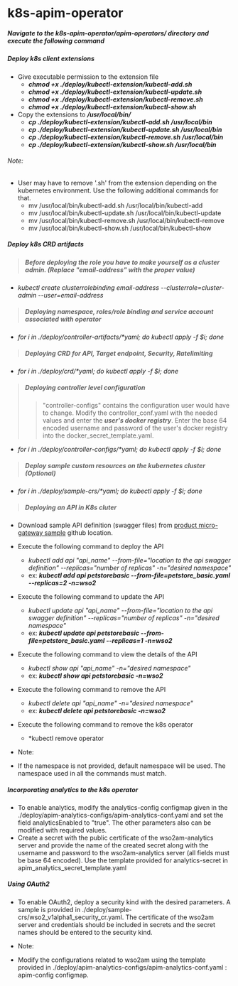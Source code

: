 # k8s-apim-operator

##### Navigate to the k8s-apim-operator/apim-operators/ directory and execute the following command

##### Deploy k8s client extensions
- Give executable permission to the extension file <br /> 
    -  ***chmod +x ./deploy/kubectl-extension/kubectl-add.sh***
    -  ***chmod +x ./deploy/kubectl-extension/kubectl-update.sh***
    -  ***chmod +x ./deploy/kubectl-extension/kubectl-remove.sh***
    -  ***chmod +x ./deploy/kubectl-extension/kubectl-show.sh***
- Copy the extensions to ***/usr/local/bin/***
    - ___cp ./deploy/kubectl-extension/kubectl-add.sh /usr/local/bin___
    - ___cp ./deploy/kubectl-extension/kubectl-update.sh /usr/local/bin___
    - ___cp ./deploy/kubectl-extension/kubectl-remove.sh /usr/local/bin___
    - ___cp ./deploy/kubectl-extension/kubectl-show.sh /usr/local/bin___

###### Note:
- User may have to remove '.sh' from the extension depending on the kubernetes environment. Use the following additional commands for that.
    - mv /usr/local/bin/kubectl-add.sh /usr/local/bin/kubectl-add
    - mv /usr/local/bin/kubectl-update.sh /usr/local/bin/kubectl-update
    - mv /usr/local/bin/kubectl-remove.sh /usr/local/bin/kubectl-remove
    - mv /usr/local/bin/kubectl-show.sh /usr/local/bin/kubectl-show
##### Deploy k8s CRD artifacts

> ##### Before deploying the role you have to make yourself as a cluster admin. (Replace "email-address" with the proper value)
- *kubectl create clusterrolebinding email-address --clusterrole=cluster-admin --user=email-address*

> ##### Deploying namespace, roles/role binding and service account associated with operator
- _for i in ./deploy/controller-artifacts/*yaml; do kubectl apply -f $i; done_

> ##### Deploying CRD for API, Target endpoint, Security, Ratelimiting
- _for i in ./deploy/crd/*yaml; do kubectl apply -f $i; done_


> ##### Deploying controller level configuration
>> "controller-configs" contains the configuration user would have to change. Modify the controller_conf.yaml with the needed values and enter the ***user's docker registry***. Enter the base 64 encoded username and password of the user's docker registry into the docker_secret_template.yaml.
- _for i in ./deploy/controller-configs/*yaml; do kubectl apply -f $i; done_

> ##### Deploy sample custom resources on the kubernetes cluster (Optional)
- _for i in ./deploy/sample-crs/*yaml; do kubectl apply -f $i; done_

> ##### Deploying an API in K8s cluter

- Download sample API definition (swagger files) from [product micro-gateway sample](https://github.com/wso2/product-microgateway/tree/master/samples) github location.
- Execute the following command to deploy the API
    - *kubectl add api "api_name" --from-file="location to the api swagger definition" --replicas="number of replicas" -n="desired namespace"*
    - ex: ***kubectl add api petstorebasic --from-file=petstore_basic.yaml --replicas=2 -n=wso2***

- Execute the following command to update the API
    - *kubectl update api "api_name" --from-file="location to the api swagger definition" --replicas="number of replicas" -n="desired namespace"*
    - ex: ***kubectl update api petstorebasic --from-file=petstore_basic.yaml --replicas=1 -n=wso2***

- Execute the following command to view the details of the API
    - *kubectl show api "api_name" -n="desired namespace"*
    - ex: ***kubectl show api petstorebasic -n=wso2***

- Execute the following command to remove the API
    - *kubectl delete api "api_name" -n="desired namespace"*
    - ex: ***kubectl delete api petstorebasic -n=wso2***

- Execute the following command to remove the k8s operator
    - *kubectl remove operator


- Note:
- If the namespace is not provided, default namespace will be used. The namespace used in all the commands must match.


##### Incorporating analytics to the k8s operator

- To enable analytics, modify the analytics-config configmap given in the ./deploy/apim-analytics-configs/apim-analytics-conf.yaml and set the field analyticsEnabled to "true". The other parameters also can be modified with required values.
- Create a secret with the public certificate of the wso2am-analytics server and provide the name of the created secret along with the username and password to the wso2am-analytics server (all fields must be base 64 encoded). Use the template provided for analytics-secret in apim_analytics_secret_template.yaml

##### Using OAuth2 
- To enable OAuth2, deploy a security kind with the desired parameters. A sample is provided in ./deploy/sample-crs/wso2_v1alpha1_security_cr.yaml. The certificate of the wso2am server and credentials should be included in secrets and the secret names should be entered to the security kind.

- Note:
- Modify the configurations related to wso2am using the template provided in ./deploy/apim-analytics-configs/apim-analytics-conf.yaml : apim-config configmap.

